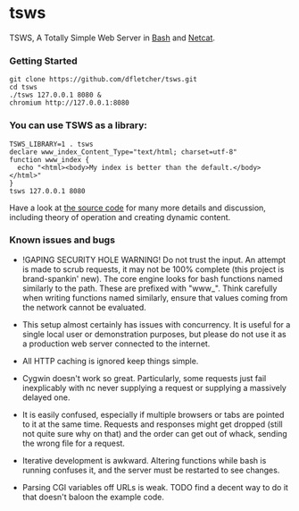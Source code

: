 # tsws

TSWS, A Totally Simple Web Server in [Bash](https://www.gnu.org/software/bash/)
and [Netcat](http://nc110.sourceforge.net/).

### Getting Started

    git clone https://github.com/dfletcher/tsws.git
    cd tsws
    ./tsws 127.0.0.1 8080 &
    chromium http://127.0.0.1:8080

### You can use TSWS as a library:

    TSWS_LIBRARY=1 . tsws
    declare www_index_Content_Type="text/html; charset=utf-8"
    function www_index {
      echo "<html><body>My index is better than the default.</body></html>"
    }
    tsws 127.0.0.1 8080

Have a look at
[the source code](https://github.com/dfletcher/tsws/blob/master/tsws)
for many more details and discussion, including theory of operation and
creating dynamic content.

### Known issues and bugs

- !GAPING SECURITY HOLE WARNING!
  Do not trust the input. An attempt is made to scrub requests, it may not
  be 100% complete (this project is brand-spankin' new). The core engine
  looks for bash functions named similarly to the path. These are prefixed
  with "www_". Think carefully when writing functions named similarly,
  ensure that values coming from the network cannot be evaluated.

- This setup almost certainly has issues with concurrency. It is useful for
  a single local user or demonstration purposes, but please do not use it
  as a production web server connected to the internet.

- All HTTP caching is ignored keep things simple.

- Cygwin doesn't work so great. Particularly, some requests just fail
  inexplicably with nc never supplying a request or supplying a massively
  delayed one.

- It is easily confused, especially if multiple browsers or tabs are
  pointed to it at the same time. Requests and responses might get dropped
  (still not quite sure why on that) and the order can get out of whack,
  sending the wrong file for a request.

- Iterative development is awkward. Altering functions while bash is
  running confuses it, and the server must be restarted to see changes.

- Parsing CGI variables off URLs is weak. TODO find a decent way to do it
  that doesn't baloon the example code.

